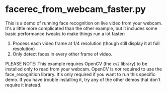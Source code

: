 # facerec_from_webcam_faster.py

This is a demo of running face recognition on live video from your webcam. It's a little more complicated than the
other example, but it includes some basic performance tweaks to make things run a lot faster:
   1. Process each video frame at 1/4 resolution (though still display it at full resolution)
   2. Only detect faces in every other frame of video.

 PLEASE NOTE: This example requires OpenCV (the `cv2` library) to be installed only to read from your webcam.
 OpenCV is *not* required to use the face_recognition library. It's only required if you want to run this
 specific demo. If you have trouble installing it, try any of the other demos that don't require it instead.
 

